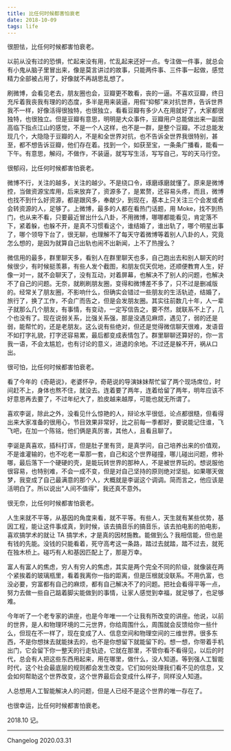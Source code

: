 ```yaml
---
title: 比任何时候都害怕衰老
date: 2018-10-09
tags: life
---
```


很胆怯，比任何时候都害怕衰老。

以前从没有过的恐惧，忙起来没有用，忙乱起来还好一点。专注做一件事，就总会有小鬼从脑子里冒出来，像是莫言讲过的故事，只能两件事、三件事一起做，感觉精力全部被占用了，好像就不再胡思乱想了。

刷微博，会看见老去，朋友圈也会，豆瓣更不敢看，丧的一逼。不喜欢豆瓣，终日充斥着我丧我有理的的态度，多半是用来装逼，用假“抑郁”来对抗世界，告诉世界我不一样，好像活得很独特，也很独立，看看豆瓣有多少人在用就好了，大家都很独特，也很独立。但是豆瓣有意思，明明是大众事件，豆瓣用户总能做出来一副居高临下指点江山的感觉，不是一个人这样，也不是一群，是整个豆瓣。不过总能发现几个，大隐隐于豆瓣的人，不是和全世界对抗，也不告诉全世界我很特别，甚至，都不想告诉豆瓣，他们存在着。找到一个，如获至宝，一条条广播看，能看一下午。有意思，解闷，不做作，不装逼，就写写生活，写写自己，写的天马行空。

很郁闷，比任何时候都害怕衰老。

微博不行，关注的越多，关注的越少。不是绕口令，琢磨琢磨就懂了。原来是微博控，当做资源宝库用，后来放弃了，资源多了，是累赘，还容易头疼，而且，微博也找不到什么好资源，都是跟风多，奉献少，到现在，基本上只关注三个会发或者会转资源的人，足够了。上微博，最多的人都在看热门话题，用 Moke，找不到热门，也从来不看，只要最近冒出什么八卦，不用微博，哪哪都能看见，肯定落不下，紧着躲，也躲不开，是真不习惯看这个，谁结婚了，谁出轨了，哪个明星出事了，哪个领导下台了，很无聊，也理解不了每天守着微博等着别人八卦的人，究竟怎么想的，是因为就算自己出轨也闹不出新闻，上不了热搜么？

微信用的最多，群里聊天多，看别人在群里聊天也多，自己跑出去和别人聊天的时候很少，有时候挺羡慕，有些人发个截图，和朋友侃天侃地，还顺便教育人生，好像一对一，就不会聊天了，没有互动，对着屏幕，也解决不了别人的问题，也解决不了自己的问题。无奈，就刷刷朋友圈，变得和微博差不多了，只不过是删减版的。经常关了朋友圈，不影响什么，但确实会错过一些朋友的生活轨迹，结婚了，旅行了，换了工作，不会广而告之，但是会发朋友圈。其实往前数几十年，人一辈子就那么几个朋友，有事情，有变动，一定写信告之，要不然，就联系不上了，几个也没有了。现在说弱关系，比强关系强，那是没遇见麻烦，遇见了，弱的还是弱，能帮忙的，还是老朋友。这么说有些绝对，但还是觉得微信聊天很难，发语音不如打字礼貌，打字还容易累，最后都变成表情包了。群里聊聊还算好的，你一言我一语，不会太尴尬，也有讨论的意义，进退的余地。不过还是躲不开，祸从口出。

很可怕，比任何时候都害怕衰老。

看了今年的《奇葩说》，老婆怀孕，奇葩说的导演妹妹帮忙留了两个现场席位，时间赶不上，身体也熬不住，就没去。连着要了两年，连着给留了两年，明年应该不好意思再去要了，不过年纪大了，脸皮越来越厚，可能也就无所谓了。

喜欢李诞，除此之外，没看见什么惊艳的人，辩论水平很低，论点都很糙，但看得出来大家准备的很用心，节目效果非常好，比之前每一季都好，要说能记住谁，飞飞吧，在加一个陈铭，他们俩是真厉害，其他人，且看且聊了。

李诞是真喜欢，插科打诨，但是肚子里有货，是真学问，自己培养出来的价值观，不是谁灌输的，也不吃老一辈那一套，自己和这个世界碰撞，哪儿碰出问题，修补哪，最后落下一个硬硬的壳，是能玩转世界的那种人，不是被世界玩的。想说服他很容易，也特别难，不会一成不变，但是对自己坚持的原则绝对坚挺。如果哪天做梦，我变成了自己最满意的那个人，大概就是李诞这个调调。简而言之，他应该是活明白了。所以说出“人间不值得”，我还真不意外。

很无奈，比任何时候都害怕衰老。

人生来就不平等，从基因的角度来看，就不平等。有些人，天生就有某些优势，基因工程，能让这件事成真，到时候，该去搞音乐的搞音乐，该去拍电影的拍电影，喜欢搞学术的就让 TA 搞学术，才是真的因材施教。能做到么？我相信能，但也是有钱的先能。没钱的只能看着，死守高考这一条路，踏过去就踏，踏不过去，就死在独木桥上。碰巧有人和基因匹配上了，那是万幸。

富人有富人的焦虑，穷人有穷人的焦虑，其实是两个完全不同的阶级，就像装在两个紧挨着的玻璃瓶里，看着我离你一指的距离，但是压根就没联系。不用仇富，也没必要，穷富都有自己的麻烦，都有自己解决不了的问题。把社会看得平等一点，努力去做一些自己踮着脚尖能做到的事情，让家人感觉到幸福，就足够了，也足够难。

今年听了一个老专家的讲座，也是今年唯一一个让我有所改变的讲座。他说，以前的世界，是人和物理环境的二元世界，你给周围什么，周围就会反馈给你一些什么，但现在不一样了，现在变成了人、信息空间和物理空间的三维世界。很多东西，不是你想抹去就能抹去的，也不是你想留下就能留下的。想一想，你带着手机出门，它会留下你一整天的行走轨迹，它就在那里，不管你看不看得见，以后的时代，总会有人把这些东西用起来，用在哪里，做什么，没人知道。等到强人工智能时代，这个社会最底层的规则都会发生改变。它们如何处理我们看不见的信息，又会如何帮助这个世界改变，这个世界最后会变成什么样子，同样没人知道。

人总想用人工智能解决人的问题，但是人已经不是这个世界的唯一存在了。

也很幸运，比任何时候都害怕衰老。

2018.10 记。

---

Changelog 2020.03.31
